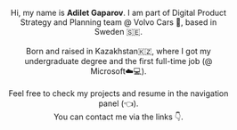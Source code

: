 <div style="text-align: center" >
<div style="display: inline-block; max-width: 80%"> 
    <br/>
    Hi, my name is <strong>Adilet Gaparov</strong>. I am part of Digital Product Strategy and Planning team @ Volvo Cars 🚙, based in Sweden 🇸🇪. 
    <br/><br/>
    Born and raised in Kazakhstan🇰🇿, where I got my undergraduate degree and the first full-time job (@ Microsoft☁️💻).
    <br/><br/>
    Feel free to check my projects and resume in the navigation panel (👈).<br/>You can contact me via the links 👇. 
    <br/><br/>
</div>
</div>